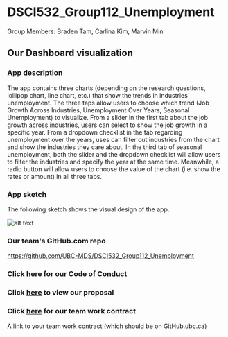 # DSCI532_Group112_Unemployment

Group Members: Braden Tam, Carlina Kim, Marvin Min 

## Our Dashboard visualization

### App description

The app contains three charts (depending on the research questions, lollipop chart, line chart, etc.) that show the trends in industries unemployment. The three taps allow users to choose which trend (Job Growth Across Industries, Unemployment Over Years, Seasonal Unemployment) to visualize. From a slider in the first tab about the job growth across industries, users can select to show the job growth in a specific year. From a dropdown checklist in the tab regarding unemployment over the years, uses can filter out industries from the chart and show the industries they care about. In the third tab of seasonal unemployment, both the slider and the dropdown checklist will allow users to filter the industries and specify the year at the same time. Meanwhile, a radio button will allow users to choose the value of the chart (i.e. show the rates or amount) in all three tabs.

### App sketch
The following sketch shows the visual design of the app.

![alt text]("img/sketch.png?raw=true")


### Our team's GitHub.com repo

https://github.com/UBC-MDS/DSCI532_Group112_Unemployment

### Click [here](https://github.com/UBC-MDS/DSCI532_Group112_Unemployment/blob/master/CODE_OF_CONDUCT.md) for our Code of Conduct 

### Click [here]() to view our proposal

### Click [here]() for our team work contract
A link to your team work contract (which should be on GitHub.ubc.ca)
